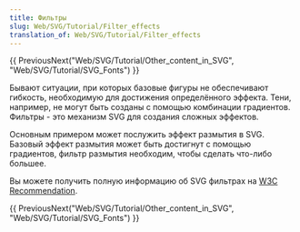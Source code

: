 ```yaml
---
title: Фильтры
slug: Web/SVG/Tutorial/Filter_effects
translation_of: Web/SVG/Tutorial/Filter_effects
---
```


{{ PreviousNext("Web/SVG/Tutorial/Other_content_in_SVG", "Web/SVG/Tutorial/SVG_Fonts") }}

Бывают ситуации, при которых базовые фигуры не обеспечивают гибкость, необходимую для достижения определённого эффекта. Тени, например, не могут быть созданы с помощью комбинации градиентов. Фильтры - это механизм SVG для создания сложных эффектов.

Основным примером может послужить эффект размытия в SVG. Базовый эффект размытия может быть достигнут с помощью градиентов, фильтр размытия необходим, чтобы сделать что-либо большее.

Вы можете получить полную информацию об SVG фильтрах на [W3C Recommendation](https://www.w3.org/TR/SVG/filters.html).

{{ PreviousNext("Web/SVG/Tutorial/Other_content_in_SVG", "Web/SVG/Tutorial/SVG_Fonts") }}
